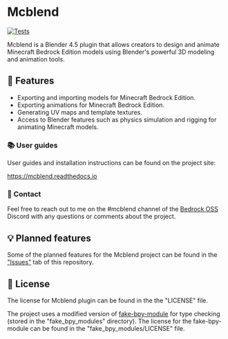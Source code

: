 # Mcblend
[![Tests](https://github.com/Nusiq/mcblend/actions/workflows/tests.yml/badge.svg)](https://github.com/Nusiq/mcblend/actions/workflows/tests.yml)

Mcblend is a Blender 4.5 plugin that allows creators to design and animate Minecraft Bedrock Edition models using Blender's powerful 3D modeling and animation tools.

## 🔧 Features
- Exporting and importing models for Minecraft Bedrock Edition.
- Exporting animations for Minecraft Bedrock Edition.
- Generating UV maps and template textures.
- Access to Blender features such as physics simulation and rigging for animating Minecraft models.

### 📚 User guides
User guides and installation instructions can be found on the project site:

https://mcblend.readthedocs.io

### 💬 Contact
Feel free to reach out to me on the #mcblend channel of the [Bedrock OSS](https://discord.gg/pj76EwwYRW) Discord with any questions or comments about the project.

## 💡 Planned features
Some of the planned features for the Mcblend project can be found in the ["Issues"](https://github.com/Nusiq/mcblend/issues) tab of this repository.

## 📜 License

The license for Mcblend plugin can be found in the the "LICENSE" file.

The project uses a modified version of [fake-bpy-module](https://github.com/nutti/fake-bpy-module) for type checking (stored in the "fake_bpy_modules" directory). The license for the fake-bpy-module can be found in the "fake_bpy_modules/LICENSE" file.
